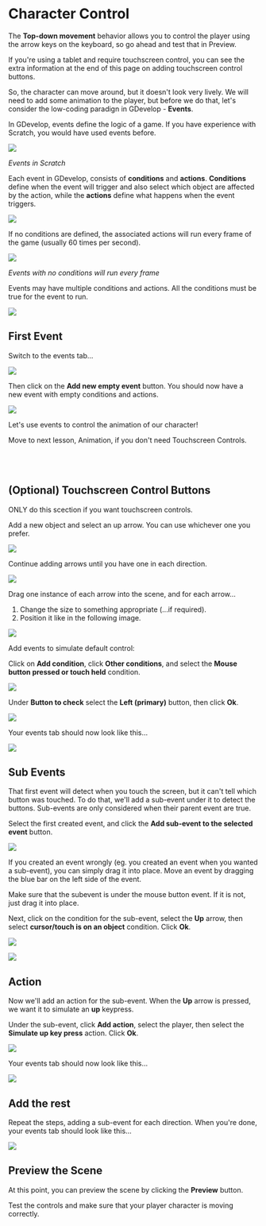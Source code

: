# Character Control

The **Top-down movement** behavior allows you to control the player using the arrow keys on the keyboard, so go ahead and test that in Preview.

<div class="important">
If you're using a tablet and require touchscreen control, you can see the extra information at the end of this page on adding touchscreen control buttons.
</div>

So, the character can move around, but it doesn't look very lively.  We will need to add some animation to the player, but before we do that, let's consider the low-coding paradign in GDevelop - **Events**.

In GDevelop, events define the logic of a game.
If you have experience with Scratch, you would have used events before.

![](images/scratchEvents.png)

*Events in Scratch*

Each event in GDevelop, consists of **conditions** and **actions**.
**Conditions** define when the event will trigger and also select which object are affected by the action, while the **actions** define what happens when the event triggers.

![](images/eventLabels.png)

<div class="info">
If no conditions are defined, the associated actions will run every frame of the game (usually 60 times per second).
</div>

![](images/conditionlessEvent.png)

*Events with no conditions will run every frame*

<div class="info">
Events may have multiple conditions and actions.
All the conditions must be true for the event to run.
</div>

![](images/multipleConditionsActions.png)


## First Event

Switch to the events tab...

![](images/events.png)

Then click on the **Add new empty event** button. You should now have a new event with empty conditions and actions.

![](images/emptyEvent.png)

Let's use events to control the animation of our character!

<div class="info">
Move to next lesson, Animation, if you don't need Touchscreen Controls.
</div>

<br>
<br>
<br>

## (Optional) Touchscreen Control Buttons

<div class="info">
ONLY do this scection if you want touchscreen controls.
</div>

Add a new object and select an up arrow. You can use whichever one you prefer.

![](images/arrow.jpg)

Continue adding arrows until you have one in each direction.

![](images/4arrows.jpg)

Drag one instance of each arrow into the scene, and for each arrow...

1. Change the size to something appropriate (...if required).
2. Position it like in the following image.

![](images/positionArrows.jpg)

Add events to simulate default control:

Click on **Add condition**, click **Other conditions**, and select the **Mouse button pressed or touch held** condition.

![](images/mouseClick.png)

Under **Button to check** select the **Left (primary)** button, then click **Ok**.

![](images/leftButton.png)

Your events tab should now look like this...

![](images/oneEvent.png)

## Sub Events

That first event will detect when you touch the screen, but it can't tell which button was touched.
To do that, we'll add a sub-event under it to detect the buttons.
Sub-events are only considered when their parent event are true.

Select the first created event, and click the **Add sub-event to the selected event** button.

![](images/subevent.png)

<div class="tip">
If you created an event wrongly (eg. you created an event when you wanted a sub-event), you can simply drag it into place.
Move an event by dragging the blue bar on the left side of the event.
</div>

Make sure that the subevent is under the mouse button event.
If it is not, just drag it into place.

Next, click on the condition for the sub-event, select the **Up** arrow, then select **cursor/touch is on an object** condition.
Click **Ok**.

![](images/upEvent.png)

![](images/cursorEvent.png)

## Action

Now we'll add an action for the sub-event.
When the **Up** arrow is pressed, we want it to simulate an **up** keypress.

Under the sub-event, click **Add action**, select the player, then select the **Simulate up key press** action.
Click **Ok**.

![](images/upAction.png)

Your events tab should now look like this...

![](images/actionAdded.png)

## Add the rest

Repeat the steps, adding a sub-event for each direction.
When you're done, your events tab should look like this...

![](images/allDirectionActions.png)

## Preview the Scene

At this point, you can preview the scene by clicking the **Preview** button.

Test the controls and make sure that your player character is moving correctly.

